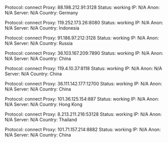 Protocol: connect
Proxy: 88.198.212.91:3128
Status: working
IP: N/A
Anon: N/A
Server: N/A
Country: Germany

Protocol: connect
Proxy: 119.252.173.26:8080
Status: working
IP: N/A
Anon: N/A
Server: N/A
Country: Indonesia

Protocol: connect
Proxy: 91.186.97.212:3128
Status: working
IP: N/A
Anon: N/A
Server: N/A
Country: Russia

Protocol: connect
Proxy: 36.103.167.209:7890
Status: working
IP: N/A
Anon: N/A
Server: N/A
Country: China

Protocol: connect
Proxy: 119.4.10.37:8118
Status: working
IP: N/A
Anon: N/A
Server: N/A
Country: China

Protocol: connect
Proxy: 36.111.142.177:12700
Status: working
IP: N/A
Anon: N/A
Server: N/A
Country: China

Protocol: connect
Proxy: 101.36.125.154:887
Status: working
IP: N/A
Anon: N/A
Server: N/A
Country: Hong Kong

Protocol: connect
Proxy: 8.213.211.216:53128
Status: working
IP: N/A
Anon: N/A
Server: N/A
Country: Thailand

Protocol: connect
Proxy: 101.71.157.214:8882
Status: working
IP: N/A
Anon: N/A
Server: N/A
Country: China

